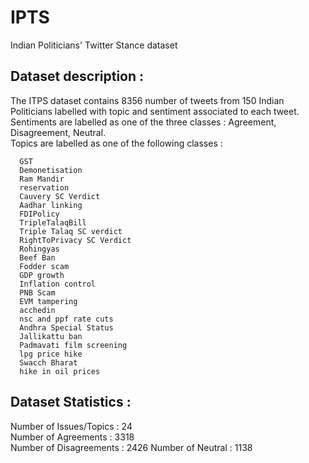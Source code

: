 # IPTS
Indian Politicians' Twitter Stance dataset



## Dataset description :
The ITPS dataset contains 8356 number of tweets from 150 Indian Politicians labelled with topic and sentiment associated to each tweet.   
Sentiments are labelled as one of the three classes : Agreement, Disagreement, Neutral.    
Topics are labelled as one of the following classes :     


      GST   
      Demonetisation
      Ram Mandir      
      reservation     
      Cauvery SC Verdict        
      Aadhar linking        
      FDIPolicy       
      TripleTalaqBill   
      Triple Talaq SC verdict       
      RightToPrivacy SC Verdict       
      Rohingyas       
      Beef Ban      
      Fodder scam       
      GDP growth        
      Inflation control     
      PNB Scam        
      EVM tampering       
      acchedin        
      nsc and ppf rate cuts
      Andhra Special Status         
      Jallikattu ban    
      Padmavati film screening        
      lpg price hike            
      Swacch Bharat       
      hike in oil prices        

## Dataset Statistics : 

Number of Issues/Topics : 24    
Number of Agreements : 3318   
Number of Disagreements : 2426
Number of Neutral : 1138
